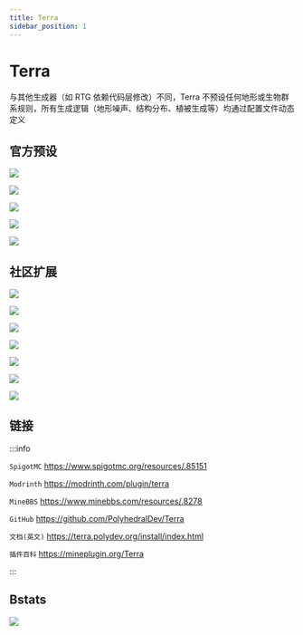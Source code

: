 ```yaml
---
title: Terra
sidebar_position: 1
---
```


# Terra

与其他生成器（如 RTG 依赖代码层修改）不同，Terra 不预设任何地形或生物群系规则，所有生成逻辑（地形噪声、结构分布、植被生成等）均通过配置文件动态定义

## 官方预设

![](_images/terra-1.png)

![](_images/terra-2.png)

![](_images/terra-3.png)

![](_images/terra-4.png)

![](_images/terra-5.png)

## 社区扩展

![](_images/terra-community-1.png)

![](_images/terra-community-2.png)

![](_images/terra-community-3.png)

![](_images/terra-community-4.png)

![](_images/terra-community-5.png)

![](_images/terra-community-6.png)

![](_images/terra-community-7.png)

## 链接

:::info

`SpigotMC` https://www.spigotmc.org/resources/.85151

`Modrinth` https://modrinth.com/plugin/terra

`MineBBS` https://www.minebbs.com/resources/.8278

`GitHub` https://github.com/PolyhedralDev/Terra

`文档(英文)` https://terra.polydev.org/install/index.html

`插件百科` https://mineplugin.org/Terra

:::

## Bstats

[![](https://bstats.org/signatures/bukkit/Terra.svg)](https://bstats.org/plugin/bukkit/Terra/9017)
